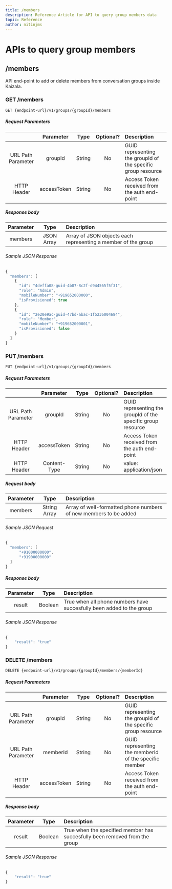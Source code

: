 ```yaml
---
title: /members
description: Reference Article for API to query group members data
topic: Reference
author: nitinjms
---
```

# APIs to query group members
## /members
API end-point to add or delete members from conversation groups inside Kaizala.

### GET /members

    GET {endpoint-url}/v1/groups/{groupId}/members

##### Request Parameters

|  | Parameter | Type | Optional? | Description |
| :---: | :---: | :---: | :---:	| :--- |
| URL Path Parameter | groupId | String | No | GUID representing the groupId of the specific group resource |
| HTTP Header | accessToken | String | No | Access Token received from the auth end-point |

##### Response body

| Parameter | Type | Description |
| :---: | :---: | :--- |
| members | JSON Array | Array of JSON objects each representing a member of the group |

###### Sample JSON Response

```javascript
{
  "members": [
    {
      "id": "4deffa08-guid-4b87-8c2f-d944565f5f31",
      "role": "Admin",
      "mobileNumber": "+919652000000",
      "isProvisioned": true
    },
    {
      "id": "2e20e9ac-guid-47bd-abac-1f5236004684",
      "role": "Member",
      "mobileNumber": "+919652000001",
      "isProvisioned": false
    }
  ]
}
```

### PUT /members

    PUT {endpoint-url}/v1/groups/{groupId}/members

##### Request Parameters

|  | Parameter | Type | Optional? | Description |
| :---: | :---: | :---: | :---:	| :--- |
| URL Path Parameter | groupId | String | No | GUID representing the groupId of the specific group resource |
| HTTP Header | accessToken | String | No | Access Token received from the auth end-point |
| HTTP Header | Content-Type | String | No | value: application/json |

##### Request body

| Parameter | Type | Description |
| :---: | :---: | :--- |
| members | String Array | Array of well-formatted phone numbers of new members to be added |

###### Sample JSON Request

```javascript
{
  "members": [
      "+91000000000",
      "+91900000000"
  ]
}
```

##### Response body

| Parameter | Type | Description |
| :---: | :---: | :--- |
| result | Boolean | True when all phone numbers have succesfully been added to the group |

###### Sample JSON Response

```javascript
{
    "result": "true"
}
```

### DELETE /members

    DELETE {endpoint-url}/v1/groups/{groupId}/members/{memberId}

##### Request Parameters

|  | Parameter | Type | Optional? | Description |
| :---: | :---: | :---: | :---:	| :--- |
| URL Path Parameter | groupId | String | No | GUID representing the groupId of the specific group resource |
| URL Path Parameter | memberId | String | No | GUID representing the memberId of the specific member |
| HTTP Header | accessToken | String | No | Access Token received from the auth end-point |

##### Response body

| Parameter | Type | Description |
| :---: | :---: | :--- |
| result | Boolean | True when the specified member has succesfully been removed from the group |

###### Sample JSON Response

```javascript
{
    "result": "true"
}
```
